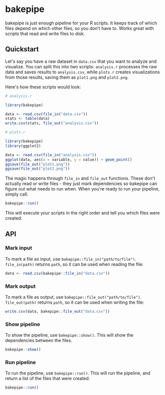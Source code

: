 # bakepipe

bakepipe is just enough pipeline for your R scripts. It keeps track of which files depend on which other files, so you don't have to. Works great with scripts that read and write files to disk.

## Quickstart

Let's say you have a raw dataset in `data.csv` that you want to analyze and visualize. You can split this into two scripts: `analysis.r` processes the raw data and saves results to `analysis.csv`, while `plots.r` creates visualizations from those results, saving them as `plot1.png` and `plot2.png`.

Here's how these scripts would look:

```r
# analysis.r

library(bakepipe)

data <- read.csv(file_in("data.csv"))
stats <- table(data)
write.csv(stats, file_out("analysis.csv"))
```

```r
# plots.r

library(bakepipe)
library(ggplot2)

data <- read.csv(file_in("analysis.csv"))
ggplot(data, aes(x = variable, y = value)) + geom_point()
ggsave(file_out("plot1.png"))
ggsave(file_out("plot2.png"))
```

The magic happens through `file_in` and `file_out` functions. These don't actually read or write files - they just mark dependencies so bakepipe can figure out what needs to run when. When you're ready to run your pipeline, simply call:

```r
bakepipe::run()
```

This will execute your scripts in the right order and tell you which files were created.


## API

### Mark input

To mark a file as input, use `bakepipe::file_in("path/to/file")`. `file_in(path)`
returns `path`, so it can be used when reading the file:

```r
data <- read.csv(bakepipe::file_in("data.csv"))
```

### Mark output

To mark a file as output, use `bakepipe::file_out("path/to/file")`. `file_out(path)`
returns `path`, so it can be used when writing the file:

```r
write.csv(data, bakepipe::file_out("data.csv"))
```

### Show pipeline

To show the pipeline, use `bakepipe::show()`. This will show the dependencies
between the files.

```r
bakepipe::show()
```

### Run pipeline

To run the pipeline, use `bakepipe::run()`. This will run the pipeline, and
return a list of the files that were created.

```r
bakepipe::run()
```